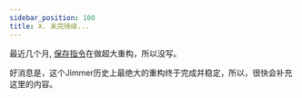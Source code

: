 ```yaml
---
sidebar_position: 100
title: X. 未完待续...
---
```


最近几个月, [保存指令](../mutation/save-command/)在做超大重构，所以没写。

好消息是，这个Jimmer历史上最绝大的重构终于完成并稳定，所以，很快会补充这里的内容。